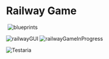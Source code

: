 # Railway Game
 ![blueprints](https://github.com/kmb21/Railway-Rout-building-game/assets/113995857/f5732541-da3f-4289-85a3-f4164dc471ef)

![railwayGUI](https://github.com/kmb21/Railway-Rout-building-game/assets/113995857/9780fbf0-ef5f-498c-b0be-b88546a6fd85)
![railwayGameInProgress](https://github.com/kmb21/Railway-Rout-building-game/assets/113995857/0c7af97b-deec-4c51-9990-3ba6dba66b68)

![Testaria](https://github.com/kmb21/Railway-Rout-building-game/assets/113995857/84ab6ab3-9a37-408f-97a8-9787fb37e493)
